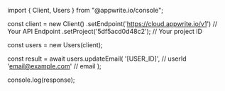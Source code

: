 import { Client, Users } from "@appwrite.io/console";

const client = new Client()
    .setEndpoint('https://cloud.appwrite.io/v1') // Your API Endpoint
    .setProject('5df5acd0d48c2'); // Your project ID

const users = new Users(client);

const result = await users.updateEmail(
    '[USER_ID]', // userId
    'email@example.com' // email
);

console.log(response);

